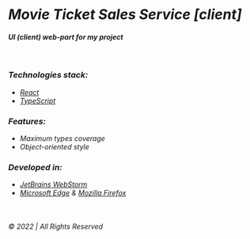 # _Movie Ticket Sales Service [client]_  
#### _UI (client) web-part for my project_

&nbsp;  

### _Technologies stack:_ 
* _[React](https://reactjs.org/)_  
* _[TypeScript](https://www.typescriptlang.org/)_  


### _Features:_  
* _Maximum types coverage_  
* _Object-oriented style_


### _Developed in:_  
* _[JetBrains WebStorm](https://www.jetbrains.com/webstorm/)_  
* _[Microsoft Edge](https://www.microsoft.com/en-us/edge) & [Mozilla Firefox](https://www.mozilla.org/en-US/exp/firefox/new/)_ 

&nbsp;  

###### © 2022 | All Rights Reserved